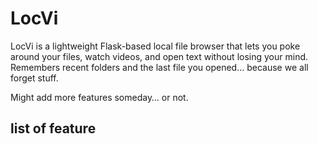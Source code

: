 # LocVi

LocVi is a lightweight Flask-based local file browser that lets you poke around your files, watch videos, and open text without losing your mind.
Remembers recent folders and the last file you opened… because we all forget stuff.

Might add more features someday… or not.

## list of feature
